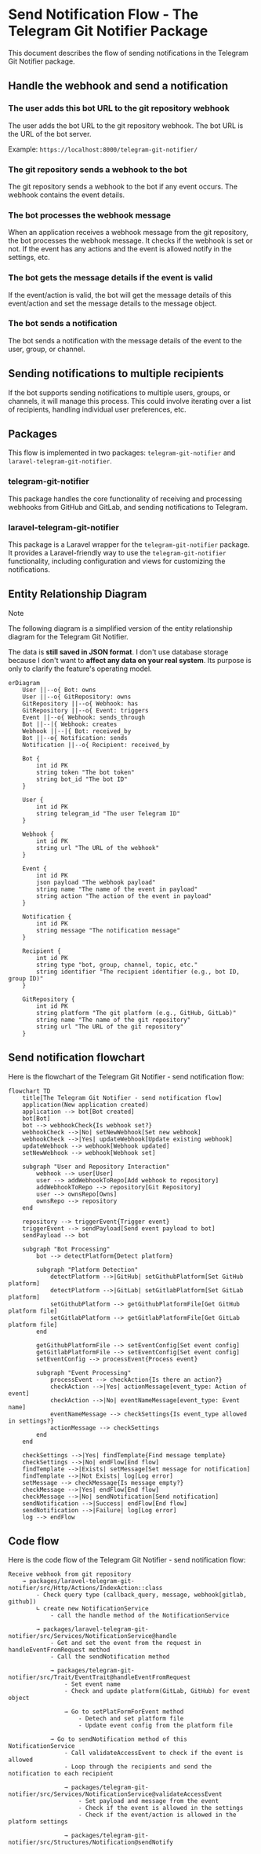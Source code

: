 # Send Notification Flow - The Telegram Git Notifier Package

This document describes the flow of sending notifications in the Telegram Git Notifier package.

## Handle the webhook and send a notification

### The user adds this bot URL to the git repository webhook

The user adds the bot URL to the git repository webhook. The bot URL is the URL of the bot server.

Example: `https://localhost:8000/telegram-git-notifier/`

### The git repository sends a webhook to the bot

The git repository sends a webhook to the bot if any event occurs. The webhook contains the event details.

### The bot processes the webhook message

When an application receives a webhook message from the git repository, the bot processes the webhook message.
It checks if the webhook is set or not. If the event has any actions and the event is allowed notify in the settings,
etc.

### The bot gets the message details if the event is valid

If the event/action is valid, the bot will get the message details of this event/action and set the message details to
the message
object.

### The bot sends a notification

The bot sends a notification with the message details of the event to the user, group, or channel.

## Sending notifications to multiple recipients

If the bot supports sending notifications to multiple users, groups, or channels, it will manage this process. This
could involve iterating over a list of recipients, handling individual user preferences, etc.

## Packages

This flow is implemented in two packages: `telegram-git-notifier` and `laravel-telegram-git-notifier`.

### telegram-git-notifier

This package handles the core functionality of receiving and processing webhooks from GitHub and GitLab, and sending
notifications to Telegram.

### laravel-telegram-git-notifier

This package is a Laravel wrapper for the `telegram-git-notifier` package. It provides a Laravel-friendly way to use
the `telegram-git-notifier` functionality, including configuration and views for customizing the notifications.

## Entity Relationship Diagram

> [!NOTE]
> The following diagram is a simplified version of the entity relationship diagram for the Telegram Git Notifier.
>
> The data is **still saved in JSON format**. I don't use database storage because I don't want to **affect any data on
your real system**. Its purpose is only to clarify the feature's operating model.

```mermaid
erDiagram
    User ||--o{ Bot: owns
    User ||--o{ GitRepository: owns
    GitRepository ||--o{ Webhook: has
    GitRepository ||--o{ Event: triggers
    Event ||--o{ Webhook: sends_through
    Bot ||--|{ Webhook: creates
    Webhook ||--|{ Bot: received_by
    Bot ||--o{ Notification: sends
    Notification ||--o{ Recipient: received_by

    Bot {
        int id PK
        string token "The bot token"
        string bot_id "The bot ID"
    }

    User {
        int id PK
        string telegram_id "The user Telegram ID"
    }

    Webhook {
        int id PK
        string url "The URL of the webhook"
    }

    Event {
        int id PK
        json payload "The webhook payload"
        string name "The name of the event in payload"
        string action "The action of the event in payload"
    }

    Notification {
        int id PK
        string message "The notification message"
    }

    Recipient {
        int id PK
        string type "bot, group, channel, topic, etc."
        string identifier "The recipient identifier (e.g., bot ID, group ID)"
    }

    GitRepository {
        int id PK
        string platform "The git platform (e.g., GitHub, GitLab)"
        string name "The name of the git repository"
        string url "The URL of the git repository"
    }
```

## Send notification flowchart

Here is the flowchart of the Telegram Git Notifier - send notification flow:

```mermaid
flowchart TD
    title[The Telegram Git Notifier - send notification flow]
    application(New application created)
    application --> bot[Bot created]
    bot[Bot]
    bot --> webhookCheck{Is webhook set?}
    webhookCheck -->|No| setNewWebhook[Set new webhook]
    webhookCheck -->|Yes| updateWebhook[Update existing webhook]
    updateWebhook --> webhook[Webhook updated]
    setNewWebhook --> webhook[Webhook set]

    subgraph "User and Repository Interaction"
        webhook --> user[User]
        user --> addWebhookToRepo[Add webhook to repository]
        addWebhookToRepo --> repository[Git Repository]
        user --> ownsRepo[Owns]
        ownsRepo --> repository
    end

    repository --> triggerEvent{Trigger event}
    triggerEvent --> sendPayload[Send event payload to bot]
    sendPayload --> bot

    subgraph "Bot Processing"
        bot --> detectPlatform{Detect platform}

        subgraph "Platform Detection"
            detectPlatform -->|GitHub| setGithubPlatform[Set GitHub platform]
            detectPlatform -->|GitLab| setGitlabPlatform[Set GitLab platform]
            setGithubPlatform --> getGithubPlatformFile[Get GitHub platform file]
            setGitlabPlatform --> getGitlabPlatformFile[Get GitLab platform file]
        end

        getGithubPlatformFile --> setEventConfig[Set event config]
        getGitlabPlatformFile --> setEventConfig[Set event config]
        setEventConfig --> processEvent{Process event}

        subgraph "Event Processing"
            processEvent --> checkAction{Is there an action?}
            checkAction -->|Yes| actionMessage[event_type: Action of event]
            checkAction -->|No| eventNameMessage[event_type: Event name]
            eventNameMessage --> checkSettings{Is event_type allowed in settings?}
            actionMessage --> checkSettings
        end
    end

    checkSettings -->|Yes| findTemplate{Find message template}
    checkSettings -->|No| endFlow[End flow]
    findTemplate -->|Exists| setMessage[Set message for notification]
    findTemplate -->|Not Exists| log[Log error]
    setMessage --> checkMessage{Is message empty?}
    checkMessage -->|Yes| endFlow[End flow]
    checkMessage -->|No| sendNotification[Send notification]
    sendNotification -->|Success| endFlow[End flow]
    sendNotification -->|Failure| log[Log error]
    log --> endFlow
```

## Code flow

Here is the code flow of the Telegram Git Notifier - send notification flow:

```plaintext
Receive webhook from git repository
    → packages/laravel-telegram-git-notifier/src/Http/Actions/IndexAction::class
        - Check query type (callback_query, message, webhook[gitlab, github])
        ∟ create new NotificationService
            - call the handle method of the NotificationService
        
        → packages/laravel-telegram-git-notifier/src/Services/NotificationService@handle
            - Get and set the event from the request in handleEventFromRequest method
            - Call the sendNotification method
            
            → packages/telegram-git-notifier/src/Trait/EventTrait@handleEventFromRequest
                - Set event name
                - Check and update platform(GitLab, GitHub) for event object
                
                → Go to setPlatFormForEvent method
                    - Detech and set platform file
                    - Update event config from the platform file
                    
            → Go to sendNotification method of this NotificationService
                - Call validateAccessEvent to check if the event is allowed
                - Loop through the recipients and send the notification to each recipient
                
                → packages/telegram-git-notifier/src/Services/NotificationService@validateAccessEvent
                    - Set payload and message from the event
                    - Check if the event is allowed in the settings
                    - Check if the event/action is allowed in the platform settings
            
                → packages/telegram-git-notifier/src/Structures/Notification@sendNotify
```
